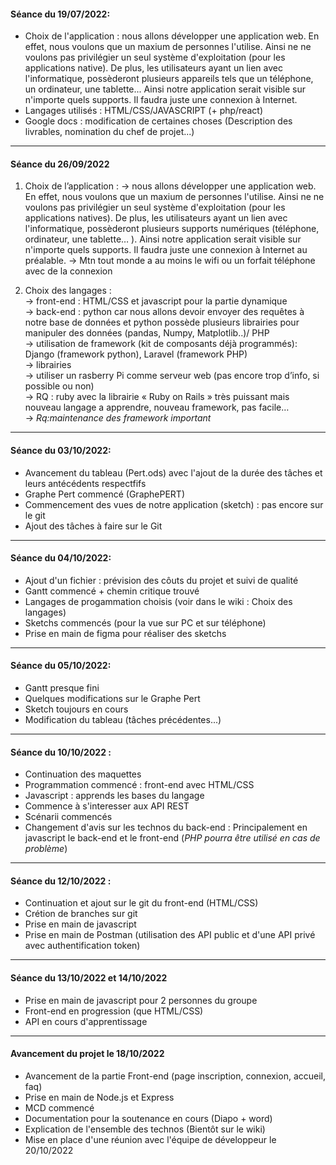 #### Séance du 19/07/2022: <br>
- Choix de l'application : nous allons développer une application web. En effet,
nous voulons que un maxium de personnes l'utilise. Ainsi ne ne voulons pas privilégier un seul
système d'exploitation (pour les applications native). De plus, les utilisateurs ayant un lien avec 
l'informatique, possèderont plusieurs appareils tels que un téléphone, un ordinateur, une tablette...
Ainsi notre application serait visible sur n'importe quels supports. Il faudra juste une connexion à Internet. <br>
- Langages utilisés : HTML/CSS/JAVASCRIPT (+ php/react)  <br>
- Google docs : modification de certaines choses (Description des livrables, nomination du chef de projet...) <br>

***

#### Séance du 26/09/2022 <br>
1. Choix de l’application :
	→ nous allons développer une application web. En effet, nous voulons que un maxium de personnes l'utilise. Ainsi ne ne voulons pas privilégier un seul système d'exploitation (pour les applications natives). De plus, les utilisateurs ayant un lien avec l'informatique, possèderont plusieurs supports numériques (téléphone,  ordinateur, une tablette… ). Ainsi notre application serait visible sur n'importe quels supports. Il faudra juste une connexion à Internet au préalable. 
	→ Mtn tout monde a au moins le wifi ou un forfait téléphone avec de la connexion

2. Choix des langages : <br>
	→ front-end : HTML/CSS et javascript pour la partie dynamique <br>
	→ back-end : python car nous allons devoir envoyer des requêtes à notre base de données et python possède plusieurs librairies pour manipuler des données (pandas, Numpy, Matplotlib..)/ PHP <br>
	→ utilisation de framework (kit de composants déjà programmés): Django (framework python), Laravel (framework PHP) <br>
	→ librairies <br>
	→ utiliser un rasberry Pi comme serveur web (pas encore trop d’info, si possible ou non) <br>
	→ RQ : ruby avec la librairie « Ruby on Rails » très puissant mais nouveau langage a apprendre, nouveau framework, pas facile… <br>
	→ *Rq:maintenance des framework important* <br>

***

#### Séance du 03/10/2022: <br>
- Avancement du tableau (Pert.ods) avec l'ajout de la durée des tâches et leurs antécédents respectfifs <br>
- Graphe Pert commencé (GraphePERT)    
- Commencement des vues de notre application (sketch) : pas encore sur le git 
- Ajout des tâches à faire sur le Git

***

#### Séance du 04/10/2022: <br>
- Ajout d'un fichier : prévision des côuts du projet et suivi de qualité
- Gantt commencé + chemin critique trouvé
- Langages de progammation choisis (voir dans le wiki : Choix des langages)
- Sketchs commencés (pour la vue sur PC et sur téléphone)
- Prise en main de figma pour réaliser des sketchs 

***

#### Séance du 05/10/2022: <br>
- Gantt presque fini
- Quelques modifications sur le Graphe Pert
- Sketch toujours en cours
- Modification du tableau (tâches précédentes...)

***

#### Séance du 10/10/2022 :
- Continuation des maquettes
- Programmation commencé : front-end avec HTML/CSS
- Javascript : apprends les bases du langage
- Commence à s'interesser aux API REST
- Scénarii commencés
- Changement d'avis sur les technos du back-end : Principalement en javascript le back-end et le front-end (*PHP pourra être utilisé en cas de problème*)

***

#### Séance du 12/10/2022 :
- Continuation et ajout sur le git du front-end (HTML/CSS)
- Crétion de branches sur git
- Prise en main de javascript 
- Prise en main de Postman (utilisation des API public et d'une API privé avec authentification token)

***

#### Séance du 13/10/2022 et 14/10/2022
- Prise en main de javascript pour 2 personnes du groupe
- Front-end en progression (que HTML/CSS)
- API en cours d'apprentissage 

***

#### Avancement du projet le 18/10/2022 
- Avancement de la partie Front-end (page inscription, connexion, accueil, faq)
- Prise en main de Node.js et Express
- MCD commencé
- Documentation pour la soutenance en cours (Diapo + word)
- Explication de l'ensemble des technos (Bientôt sur le wiki)
- Mise en place d'une réunion avec l'équipe de développeur le 20/10/2022





